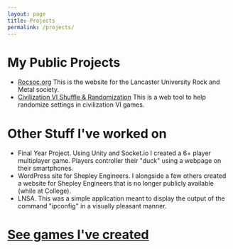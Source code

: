 ```yaml
---
layout: page
title: Projects
permalink: /projects/
---
```

# My Public Projects

- [Rocsoc.org](https://rocsoc.org/) This is the website for the Lancaster University Rock and Metal society.
- [Civilization VI Shuffle & Randomization](https://civvisr.moggrat.com/) This is a web tool to help randomize settings in civilization VI games.


# Other Stuff I've worked on

- Final Year Project. Using Unity and Socket.io I created a 6+ player multiplayer game. Players controller their "duck" using a webpage on their smartphones.
- WordPress site for Shepley Engineers. I alongside a few others created a website for Shepley Engineers that is no longer publicly available (while at College).
- LNSA. This was a simple application meant to display the output of the command "ipconfig" in a visually pleasant manner.

# [See games I've created](../games)
